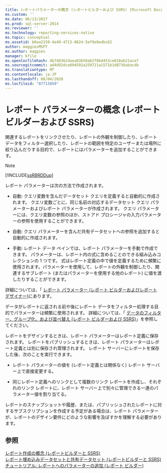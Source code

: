 ```yaml
---
title: レポートパラメーターの概念 (レポートビルダーおよび SSRS) |Microsoft Docs
ms.custom: ''
ms.date: 06/13/2017
ms.prod: sql-server-2014
ms.reviewer: ''
ms.technology: reporting-services-native
ms.topic: conceptual
ms.assetid: b0aa2159-4e49-4713-8824-5ef9a9edbc62
author: maggiesMSFT
ms.author: maggies
manager: kfile
ms.openlocfilehash: 4b740362daea83b50a62f0b4453ce818ab21ace7
ms.sourcegitcommit: ad4d92dce894592a259721a1571b1d8736abacdb
ms.translationtype: MT
ms.contentlocale: ja-JP
ms.lasthandoff: 08/04/2020
ms.locfileid: "87713850"
---
```

# <a name="report-parameters-concept-report-builder-and-ssrs"></a>レポート パラメーターの概念 (レポート ビルダーおよび SSRS)
  関連するレポートをリンクさせたり、レポートの外観を制御したり、レポート データをフィルター選択したり、レポートの範囲を特定のユーザーまたは場所に絞り込んだりする目的で、レポートにはパラメーターを追加することができます。  
  
> [!NOTE]  
>  [!INCLUDE[ssRBRDDup](../../includes/ssrbrddup-md.md)]  
  
 レポート パラメーターは次の方法で作成されます。  
  
-   自動: クエリ変数を含んだデータセット クエリを定義すると自動的に作成されます。 クエリ変数ごとに、同じ名前の対応するデータセット クエリ パラメーターおよびレポート パラメーターが作成されます。 クエリ パラメーターには、クエリ変数の参照のほか、ストアド プロシージャの入力パラメーターの参照を使用することができます。  
  
-   自動: クエリ パラメーターを含んだ共有データセットへの参照を追加すると自動的に作成されます。  
  
-   手動: レポート データ ペインでは、レポート パラメーターを手動で作成できます。 パラメーターは、レポート内の式に含めることのできる組み込みコレクションの 1 つです。 式はレポート定義の中で値を定義するために頻繁に使用されます。パラメーターを使用して、レポートの外観を制御したり、関連するサブレポート (またはパラメーターを使用する他のレポート) に値を渡したりすることができます。  
  
 詳細については、「 [レポート パラメーター (レポート ビルダーおよびレポート デザイナー)](report-parameters-report-builder-and-report-designer.md)にあります。  
  
 データがレポートに返される前や後にレポート データをフィルター処理する目的でパラメーターは頻繁に使用されます。 詳細については、「 [データのフィルター、グループ化、および並べ替え (レポート ビルダーおよび SSRS)](filter-group-and-sort-data-report-builder-and-ssrs.md)」を参照してください。  
  
 レポートをデザインするときは、レポート パラメーターはレポート定義に保存されます。 レポートをパブリッシュするときは、レポート パラメーターはレポート定義とは別に保存され管理されます。 レポート サーバーにレポートを保存した後、次のことを実行できます。  
  
-   レポート パラメーターの値を (レポート定義とは関係なく) レポート サーバー上で直接変更する。  
  
-   同じレポート定義へのリンクとして複数のリンク レポートを作成し、それぞれのリンク レポートに、レポート サーバー上で別々に管理できる一連のパラメーター値を割り当てる。  
  
 レポートのスナップショットや履歴、または、パブリッシュされたレポートに対するサブスクリプションを作成する予定がある場合は、レポート パラメーターが、レポートのデザイン要件にどのような影響を及ぼすかを理解する必要があります。  
  
## <a name="see-also"></a>参照  
 [レポート作成の概念 &#40;レポートビルダーと SSRS&#41;](report-authoring-concepts-report-builder-and-ssrs.md)   
 [レポート埋め込みデータセットと共有データセット &#40;レポートビルダーと SSRS&#41;](../report-data/report-embedded-datasets-and-shared-datasets-report-builder-and-ssrs.md)   
 [チュートリアル: レポートへのパラメーターの追加 &#40;レポート ビルダー&#41;](../tutorial-add-a-parameter-to-your-report-report-builder.md)  
  
  
